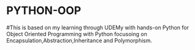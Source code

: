 # PYTHON-OOP
#This is based on my learning through UDEMy with hands-on Python for Object Oriented Programming with Python focusoing on Encapsulation,Abstraction,Inheritance and Polymorphism.
